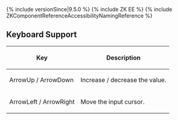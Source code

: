  {% include
versionSince\|9.5.0 %} {% include ZK EE %} {% include
ZKComponentReferenceAccessibilityNamingReference %}

## Keyboard Support

<table>
<thead>
<tr class="header">
<th><center>
<p>Key</p>
</center></th>
<th><center>
<p>Description</p>
</center></th>
</tr>
</thead>
<tbody>
<tr class="odd">
<td><p>ArrowUp / ArrowDown</p></td>
<td><p>Increase / decrease the value.</p></td>
</tr>
<tr class="even">
<td><p>ArrowLeft / ArrowRight</p></td>
<td><p>Move the input cursor.</p></td>
</tr>
</tbody>
</table>
